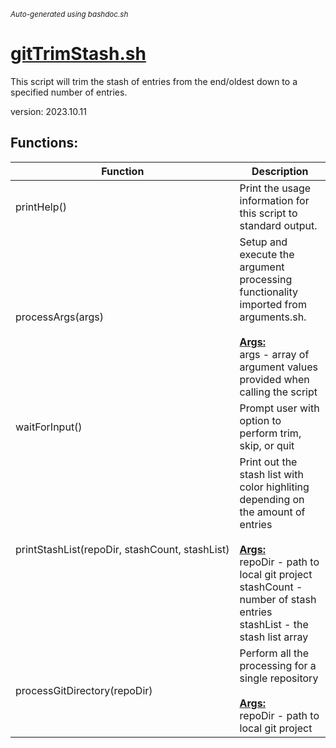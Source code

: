 <small><i>Auto-generated using bashdoc.sh</i></small>
# [gitTrimStash.sh](../gitTrimStash.sh)

 This script will trim the stash of entries from the end/oldest down to
 a specified number of entries.
 
 version: 2023.10.11


## Functions:
| Function | Description |
|----------|-------------|
| printHelp() | Print the usage information for this script to standard output.   |
| processArgs(args) | Setup and execute the argument processing functionality imported from arguments.sh.    <br><br><u><b>Args:</b></u><br>args - array of argument values provided when calling the script  <br> |
| waitForInput() | Prompt user with option to perform trim, skip, or quit   |
| printStashList(repoDir,&nbsp;stashCount,&nbsp;stashList) | Print out the stash list with color highliting depending on the amount of entries    <br><br><u><b>Args:</b></u><br>repoDir - path to local git project  <br>stashCount - number of stash entries  <br>stashList - the stash list array  <br> |
| processGitDirectory(repoDir) | Perform all the processing for a single repository    <br><br><u><b>Args:</b></u><br>repoDir - path to local git project  <br> |
